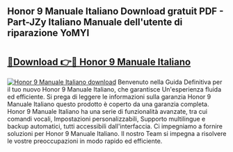 ## Honor 9 Manuale Italiano Download gratuit PDF - Part-JZy Italiano Manuale dell'utente di riparazione YoMYI

# <h2><a href="http://dferqp0.blite.top/?on=Honor+9+Manuale+Italiano">🔗Download 👉🔴 Honor 9 Manuale Italiano</a></h2>

[![Honor 9 Manuale Italiano download](https://i.imgur.com/lujVjoI.png)](http://dferqp0.blite.top/?on=Honor+9+Manuale+Italiano)
Benvenuto nella Guida Definitiva per il tuo nuovo Honor 9 Manuale Italiano, che garantisce Un'esperienza fluida ed efficiente. Si prega di leggere le informazioni sulla garanzia Honor 9 Manuale Italiano questo prodotto è coperto da una garanzia completa. Honor 9 Manuale Italiano ha una serie di funzionalità avanzate, tra cui comandi vocali, Impostazioni personalizzabili, Supporto multilingue e backup automatici, tutti accessibili dall'interfaccia. Ci impegniamo a fornire soluzioni per Honor 9 Manuale Italiano. Il nostro Team si impegna a risolvere le vostre preoccupazioni in modo rapido ed efficiente.
